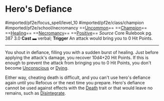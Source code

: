 # Hero's Defiance
#imported/pf2e/focus_spell/level_10 #imported/pf2e/class/champion #imported/pf2e/school/necromancy 
==[Uncommon](uncommon.md)== ==[Champion](rules/traits/champion.md)== ==[Healing](healing.md)== ==[Necromancy](necromancy.md)== ==[Positive](positive.md)==
*Source* Core Rulebook pg. 387 3.0
**Cast** ▬ verbal; **Trigger** An attack would bring you to 0 Hit Points.

---
You shout in defiance, filling you with a sudden burst of healing. Just before applying the attack's damage, you recover 10d4+20 Hit Points. If this is enough to prevent the attack from bringing you to 0 Hit Points, you don't become [Unconscious](../../../Conditions/Unconscious.md) or [Dying](../../../Conditions/Dying.md).

Either way, cheating death is difficult, and you can't use hero's defiance again until you Refocus or the next time you prepare. Hero's defiance cannot be used against effects with the [Death](death.md) trait or that would leave no remains, such as [Disintegrate](../../Arcane_Tradition/Level%206/Disintegrate.md).